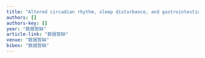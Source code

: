 ```yaml
---
title: "Altered circadian rhythm, sleep disturbance, and gastrointestinal dysfunction: New evidence from rotating shift workers"
authors: []
authors-key: []
year: "数据暂缺"
article-link: "数据暂缺"
venue: "数据暂缺"
bibex: "数据暂缺"
---
```

